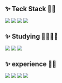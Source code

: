 <!-- - 👋 Hi, I’m @hyolyn9
- 👀 I’m interested in ...
- 🌱 I’m currently learning ...
- 💞️ I’m looking to collaborate on ...
- 📫 How to reach me ... -->

<!---
hyolyn9/hyolyn9 is a ✨ special ✨ repository because its `README.md` (this file) appears on your GitHub profile.
You can click the Preview link to take a look at your changes.
--->


<!-- <a href="[연결할 링크]" target="_blank"><img src="https://img.shields.io/badge/[쓰고 싶은 텍스트]-[컬러 코드]?style=flat-square&logo=[브랜드 이름]&logoColor=white"/></a>vg> -->

<h2>✨ Teck Stack 👀✨</h2>
<span><img src="https://img.shields.io/badge/html-E34F26?style=flat-square&logo=html5&logoColor=white"/></span>
<span><img src="https://img.shields.io/badge/css-264de4?style=flat-square&logo=css3&logoColor=white"/></span>
<span><img src="https://img.shields.io/badge/SCSS-cf649a?style=flat-square&logo=sass&logoColor=white"/>
<span><img src="https://img.shields.io/badge/Javascript-e5a228?style=flat-square&logo=Javascript&logoColor=white"/>  
   
<br>


<h2>✨ Studying 🙋🏻‍♀️✨</h2>
<span><img src="https://img.shields.io/badge/Javascript-e5a228?style=flat-square&logo=Javascript&logoColor=white"/></span>
<span><img src="https://img.shields.io/badge/TypeScript-3178c6?style=flat-square&logo=TypeScript&logoColor=white"/></span>
<span><img src="https://img.shields.io/badge/react-171717?style=flat-square&logo=react&logoColor=#61dafb"/> </span>

<br>

<h2>✨ experience 🤩✨</h2>
<span><img src="https://img.shields.io/badge/nginx-0d974d?style=flat-square&logo=nginx&logoColor=white"/></span>
<span><img src="https://img.shields.io/badge/docker-046db2?style=flat-square&logo=docker&logoColor=white"/></span>
<span><img src="https://img.shields.io/badge/node-77b063?style=flat-square&logo=node.js&logoColor=white"/></span>
<span><img src="https://img.shields.io/badge/bootstrap-7010ef?style=flat-square&logo=bootstrap&logoColor=white"/></span>
<!---
리눅스, centos, mariaDB, node, bootstrap
--->
